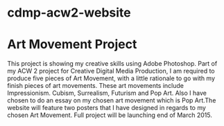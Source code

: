 # cdmp-acw2-website
# Art Movement Project 

This project is showing  my creative skills using Adobe Photoshop. Part of my ACW 2 project for Creative Digital Media Production, 
I am required to produce five pieces of Art Movement, with a little rationale to go with my finish pieces of art movements. 
These art movements include Impressionism. Cubism, Surrealism, Futurism and Pop Art. Also I have chosen to do an essay on my 
chosen art movement which is Pop Art.The website will feature two posters that I have designed in regards to my chosen 
Art Movement. Full project will be launching end of March 2015. 
